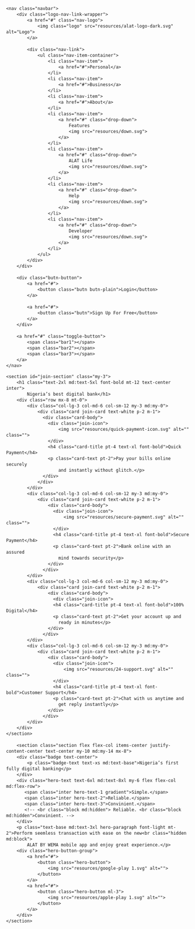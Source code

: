     <nav class="navbar">
        <div class="logo-nav-link-wrapper">
            <a href="#" class="nav-logo">
                <img class="logo" src="resources/alat-logo-dark.svg" alt="Logo">
            </a>
    
            <div class="nav-link">
                <ul class="nav-item-container">
                    <li class="nav-item">
                        <a href="#">Personal</a>
                    </li>
                    <li class="nav-item">
                        <a href="#">Business</a>
                    </li>
                    <li class="nav-item">
                        <a href="#">About</a>
                    </li>
                    <li class="nav-item">
                        <a href="#" class="drop-down">
                            Features
                            <img src="resources/down.svg">
                        </a>
                    </li>
                    <li class="nav-item">
                        <a href="#" class="drop-down">
                            ALAT Life
                            <img src="resources/down.svg">
                        </a>
                    </li>
                    <li class="nav-item">
                        <a href="#" class="drop-down">
                            Help
                            <img src="resources/down.svg">
                        </a>
                    </li>
                    <li class="nav-item">
                        <a href="#" class="drop-down">
                            Developer
                            <img src="resources/down.svg">
                        </a>
                    </li> 
                </ul>
            </div>
        </div>

        <div class="butn-button">
            <a href="#">
                <button class="butn butn-plain">Login</button>
            </a>

            <a href="#">
                <button class="butn">Sign Up For Free</button>
            </a>
        </div>

        <a href="#" class="toggle-button">
            <span class="bar1"></span>
            <span class="bar2"></span>
            <span class="bar3"></span>
        </a>
    </nav>


   <!-- Join 700k+ ALAT users to enjoy <br class="hidden md:block"> -->
    <section id="join-section" class="my-3">
        <h1 class="text-2xl md:text-5xl font-bold mt-12 text-center inter">
            Nigeria’s best digital bank</h1>
        <div class="row mx-8 mt-0">
            <div class="col-lg-3 col-md-6 col-sm-12 my-3 md:my-0">
                <div class="card join-card text-white p-2 m-1">
                  <div class="card-body">
                    <div class="join-icon">
                        <img src="resources/quick-payment-icon.svg" alt="" class="">
                    </div>
                    <h4 class="card-title pt-4 text-xl font-bold">Quick Payment</h4>
                    <p class="card-text pt-2">Pay your bills online securely
                        and instantly without glitch.</p>
                  </div>
                </div>
            </div>
            <div class="col-lg-3 col-md-6 col-sm-12 my-3 md:my-0">
                <div class="card join-card text-white p-2 m-1">
                    <div class="card-body">
                      <div class="join-icon">
                          <img src="resources/secure-payment.svg" alt="" class="">
                      </div>
                      <h4 class="card-title pt-4 text-xl font-bold">Secure Payment</h4>
                      <p class="card-text pt-2">Bank online with an assured
                        mind towards security</p>
                    </div>
                  </div>
            </div>
            <div class="col-lg-3 col-md-6 col-sm-12 my-3 md:my-0">
                <div class="card join-card text-white p-2 m-1">
                    <div class="card-body">
                      <div class="join-icon">
                      <h4 class="card-title pt-4 text-xl font-bold">100% Digital</h4>
                      <p class="card-text pt-2">Get your account up and 
                        ready in minutes</p>
                    </div>
                  </div>
            </div>
            <div class="col-lg-3 col-md-6 col-sm-12 my-3 md:my-0">
                <div class="card join-card text-white p-2 m-1">
                    <div class="card-body">
                      <div class="join-icon">
                          <img src="resources/24-support.svg" alt="" class="">
                      </div>
                      <h4 class="card-title pt-4 text-xl font-bold">Customer Support</h4>
                      <p class="card-text pt-2">Chat with us anytime and 
                        get reply instantly</p>
                    </div>
                  </div>
            </div>
        </div>
    </section>

        <section class="section flex flex-col items-center justify-content-center text-center my-10 md:my-14 mx-8">
        <div class="badge text-center">
            <p class="badge-text text-xs md:text-base">Nigeria’s first fully digital banking</p>
        </div>
        <div class="hero-text text-6xl md:text-8xl my-6 flex flex-col md:flex-row">
           <span class="inter hero-text-1 gradient">Simple.</span> 
           <span class="inter hero-text-2">Reliable.</span>
           <span class="inter hero-text-3">Convinient.</span>
           <!-- <br class="block md:hidden"> Reliable. <br class="block md:hidden">Convinient. -->
        </div>
        <p class="text-base md:text-3xl hero-paragraph font-light mt-2">Perform seemless transaction with ease on the new<br class="hidden md:block">
            ALAT BY WEMA mobile app and enjoy great experience.</p>
        <div class="hero-button-group">
            <a href="#">
                <button class="hero-button">
                    <img src="resources/google-play 1.svg" alt="">
                </button>
            </a>
            <a href="#">
                <button class="hero-button ml-3">
                    <img src="resources/apple-play 1.svg" alt="">
                </button>
            </a>
        </div>
    </section>